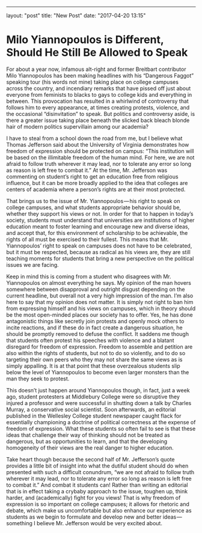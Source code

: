 ---
layout: "post"
title: "New Post"
date: "2017-04-20 13:15"

# Milo Yiannopoulos is Different, Should He Still Be Allowed to Speak
For about a year now, infamous alt-right and former Breitbart contributor Milo Yiannopoulos has been making headlines with his “Dangerous Faggot” speaking tour (his words not mine) taking place on college campuses across the country, and incendiary remarks that have pissed off just about everyone from feminists to blacks to gays to college kids and everything in between. This provocation has resulted in a whirlwind of controversy that follows him to every appearance, at times creating protests, violence, and the occasional “disinvitation” to speak. But politics and controversy aside, is there a greater issue taking place beneath the slicked back bleach blonde hair of modern politics supervillain among our academia?

I have to steal from a school down the road from me, but I believe what Thomas Jefferson said about the University of Virginia demonstrates how freedom of expression should be protected on campus: “This institution will be based on the illimitable freedom of the human mind. For here, we are not afraid to follow truth wherever it may lead, nor to tolerate any error so long as reason is left free to combat it.” At the time, Mr. Jefferson was commenting on student’s right to get an education free from religious influence, but it can be more broadly applied to the idea that colleges are centers of academia where a person’s rights are at their most protected.

That brings us to the issue of Mr. Yiannopoulos — his right to speak on college campuses, and what students appropriate behavior should be, whether they support his views or not. In order for that to happen in today’s society, students must understand that universities are institutions of higher education meant to foster learning and encourage new and diverse ideas, and accept that, for this environment of scholarship to be achievable, the rights of all must be exercised to their fullest. This means that Mr. Yiannopoulos’ right to speak on campuses does not have to be celebrated, but it must be respected, because as radical as his views are, they are still teaching moments for students that bring a new perspective on the political issues we are facing.

Keep in mind this is coming from a student who disagrees with Mr. Yiannopoulos on almost everything he says. My opinion of the man hovers somewhere between disapproval and outright disgust depending on the current headline, but overall not a very high impression of the man. I’m also here to say that my opinion does not matter. It is simply not right to ban him from expressing himself and his views on campuses, which in theory should be the most open-minded places our society has to offer. Yes, he has done antagonistic things like secretly join protests and openly mock others to incite reactions, and if these do in fact create a dangerous situation, he should be promptly removed to defuse the conflict. It saddens me though that students often protest his speeches with violence and a blatant disregard for freedom of expression. Freedom to assemble and petition are also within the rights of students, but not to do so violently, and to do so targeting their own peers who they may not share the same views as is simply appalling. It is at that point that these overzealous students slip below the level of Yiannopoulos to become even larger monsters than the man they seek to protest.

This doesn’t just happen around Yiannopoulos though, in fact, just a week ago, student protesters at Middlebury College were so disruptive they injured a professor and were successful in shutting down a talk by Charles Murray, a conservative social scientist. Soon afterwards, an editorial published in the Wellesley College student newspaper caught flack for essentially championing a doctrine of political correctness at the expense of freedom of expression. What these students so often fail to see is that these ideas that challenge their way of thinking should not be treated as dangerous, but as opportunities to learn, and that the developing homogeneity of their views are the real danger to higher education.

Take heart though because the second half of Mr. Jefferson’s quote provides a little bit of insight into what the dutiful student should do when presented with such a difficult conundrum, “we are not afraid to follow truth wherever it may lead, nor to tolerate any error so long as reason is left free to combat it.” And combat it students can! Rather than writing an editorial that is in effect taking a crybaby approach to the issue, toughen up, think harder, and (academically) fight for you views! That is why freedom of expression is so important on college campuses; it allows for rhetoric and debate, which make us uncomfortable but also enhance our experience as students as we begin to formulate and develop new and better ideas — something I believe Mr. Jefferson would be very excited about.
